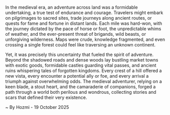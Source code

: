 
In the medieval era, an adventure across land was a formidable undertaking, a true test of endurance and courage. Travelers might embark on pilgrimages to sacred sites, trade journeys along ancient routes, or quests for fame and fortune in distant lands. Each mile was hard-won, with the journey dictated by the pace of horse or foot, the unpredictable whims of weather, and the ever-present threat of brigands, wild beasts, or unforgiving wilderness. Maps were crude, knowledge fragmented, and even crossing a single forest could feel like traversing an unknown continent.

Yet, it was precisely this uncertainty that fueled the spirit of adventure. Beyond the shadowed roads and dense woods lay bustling market towns with exotic goods, formidable castles guarding vital passes, and ancient ruins whispering tales of forgotten kingdoms. Every crest of a hill offered a new vista, every encounter a potential ally or foe, and every arrival a triumph against overwhelming odds. The medieval adventurer, relying on a keen blade, a stout heart, and the camaraderie of companions, forged a path through a world both perilous and wondrous, collecting stories and scars that defined their very existence.

~ By Hozmi - 19 October 2025
